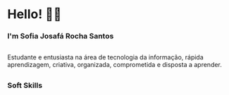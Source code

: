 ## 
<h1>Hello! 👋🏻</h1>

<h3>I'm Sofia Josafá Rocha Santos</h3>

##
Estudante e entusiasta na área de tecnologia da informação, rápida aprendizagem, criativa, organizada, comprometida e disposta a aprender.
##

<h3>Soft Skills</h3>


